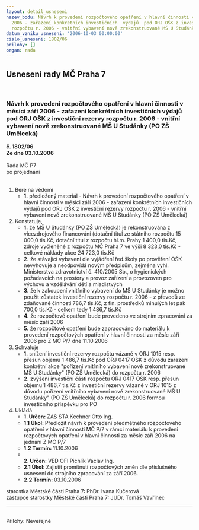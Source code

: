 ```yaml
---
layout: detail_usneseni
nazev_bodu: Návrh k provedení rozpočtového opatření v hlavní činnosti v měsíci září
  2006 - zařazení konkrétních investičních  výdajů  pod ORJ OŠK z investiční rezervy
  rozpočtu r. 2006 - vnitřní vybavení nově zrekonstruované MŠ U Studánky (PO ZŠ Umělecká)
datum_vzniku_usneseni: '2006-10-03 00:00:00'
cislo_usneseni: 1802/06
prilohy: []
organ: rada
---
```

<div id="ucUsn_pList" class="usn">
	<span><h2>Usnesení rady MČ Praha 7 </h2>
<br></span><div class="standBody">
<span><h3>Návrh k provedení rozpočtového opatření v hlavní činnosti v měsíci září 2006 - zařazení konkrétních investičních  výdajů  pod ORJ OŠK z investiční rezervy rozpočtu r. 2006 - vnitřní vybavení nově zrekonstruované MŠ U Studánky (PO ZŠ Umělecká)</h3></span><div class="center">
		<strong>č. 1802/06</strong><br>
	</div>
<div class="center">
		<strong>Ze dne 03.10.2006</strong><br><br>
	</div>Rada MČ P7<br> po projednání<br><br><ol>
<li>Bere na vědomí<ul><li>
<strong>1.</strong> předložený materiál - Návrh k provedení rozpočtového opatření v hlavní činnosti v měsíci září 2006 - zařazení konkrétních investičních  výdajů  pod ORJ OŠK z investiční rezervy rozpočtu r. 2006 - vnitřní vybavení nově zrekonstruované MŠ U Studánky (PO ZŠ Umělecká)</li></ul>
</li>
<li>Konstatuje,<ul>
<li>
<strong>1.</strong> že MŠ U Studánky (PO ZŠ Umělecká) je rekonstruována z vícezdrojového financování (dotační titul ze státního rozpočtu 15 000,0 tis.Kč,  dotační titul z rozpočtu hl.m. Prahy  1 400,0 tis.Kč,  zdroje vyčleněné z rozpočtu MČ Praha 7 ve výši 8 323,0 tis.Kč  - celkové náklady akce 24 723,0 tis.Kč</li>
<li>
<strong>2.</strong> že stávající vybavení dle vyjádření řed.školy po prověření OŠK nevyhovuje a neodpovídá novým předpisům, zejména vyhl. Ministerstva zdravotnictví č. 410/2005 Sb., o hygienických požadavcích na prostory a provoz zařízení a provozoven pro výchovu a vzdělávání dětí a mladistvých</li>
<li>
<strong>3.</strong> že k zakoupení vnitřního vybavení do MŠ U Studánky je možno použít zůstatek investiční rezervy rozpočtu r. 2006 - z převodů ze zdaňované činnosti 786,7 tis.Kč, z fin. prostředků minulých let pak  700,0 tis.Kč - celkem tedy 1 486,7 tis.Kč</li>
<li>
<strong>4.</strong> že rozpočtové opatření bude provedeno ve strojním zpracování za měsíc září 2006</li>
<li>
<strong>5.</strong> že rozpočtové opatření bude zapracováno do materiálu k provedení rozpočtových opatření v hlavní činnosti za měsíc září 2006  pro Z MČ P/7 dne 11.10.2006 </li>
</ul>
</li>
<li>Schvaluje<ul>
<li>
<strong>1.</strong> snížení  investiční rezervy rozpočtu vázané v ORJ 1015  resp. přesun objemu 1 486,7 tis.Kč pod ORJ 0417 OŠK z důvodu zařazení konkrétní akce "pořízení vnitřního vybavení nově zrekonstruované MŠ U Studánky" (PO ZŠ Umělecká)  do rozpočtu r. 2006 </li>
<li>
<strong>2.</strong> zvýšení  investiční části rozpočtu ORJ 0417 OŠK  resp.  přesun objemu 1 486,7 tis.Kč z investiční rezervy  vázané v ORJ 1015  z důvodu  pořízení vnitřního vybavení nově zrekonstruované MŠ U Studánky" (PO ZŠ Umělecká)  do rozpočtu r. 2006 formou investičního příspěvku pro PO</li>
</ul>
</li>
<li>Ukládá<ul>
<li>
<strong>1. Určen: </strong>ZAS STA Kechner Otto Ing.</li>
<li>
<strong>1.1 Úkol: </strong>Předložit návrh k provedení předmětného rozpočtového opatření v hlavní činnosti MČ P/7 v rámci materiálu k provedení rozpočtových opatření v hlavní činnosti za měsíc září 2006  na jednání  Z MČ P/7 </li>
<li>
<strong>1.2 Termín: </strong>11.10.2006</li>
<li>
<strong><br>2. Určen: </strong>VED OFI Pichlík Václav Ing.</li>
<li>
<strong>2.1 Úkol: </strong>Zajistit promítnutí rozpočtových změn dle příslušného usnesení do strojního zpracování za září 2006.</li>
<li>
<strong>2.2 Termín: </strong>03.10.2006</li>
</ul>
</li>
</ol>starostka Městské části Praha 7: PhDr. Ivana Kučerová<br>zástupce starostky Městské části Praha 7: JUDr. Tomáš Vavřinec <hr>
<br>Přílohy: Neveřejné</div>
</div>